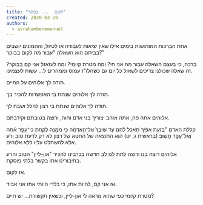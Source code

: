 ```yaml
---
title: "לקום  ... בבוקר"
created: 2020-03-28
authors: 
  - avrahambenemanuel
---
```


אחת הברכות המורגשות בימים אילו שאין יציאות לעבודה או לטיול, וההמונים יושבים בביתם הוא השאלה "עבור מה לקום בבוקר?"

ברכה, כי בעצם השאלה עבור מה אני חי? ומה מטרת קיומי? ומה לעזאזל אני קם בבוקר? זה שאלה שכולנו צריכים לשאול כל יום גם כשהלו"ז עמוס וממהרים ל... עשות לעצמינו.

תודה לך אלוהים על החיים.

תודה לך אלוהים שנתת בי האפשרות להכיר בך.

תודה לך אלוהים שנתת בי רצון להלל ושבח לך.

אלוהים אתה פה, אתה אוהב יצוריך בני אדם וחוה, ורוצה בטובתם וקירבתם.

קללת האדם "בְּזֵעַ֤ת אַפֶּ֙יךָ֙ תֹּ֣אכַל לֶ֔חֶם עַ֤ד שֽׁוּבְךָ֙ אֶל־הָ֣אֲדָמָ֔ה כִּ֥י מִמֶּ֖נָּה לֻקָּ֑חְתָּ כִּֽי־עָפָ֣ר אַ֔תָּה וְאֶל־עָפָ֖ר תָּשֽׁוּב׃ (בראשית ג, יט) הוא התוצאה של החטא של רצון לא רק לדעת טוב ורע אלא להשתלט עליו ללא אלוהים.

אלוהים רוצה בנו ורוצה לתת לנו לב חדשה בכרבינו להכיר "און-ליין" הטוב והרע בחיבורינו אתו בקשר בלתי פוסקת.

אז לקום.

אז אני קם, להיות אתו, כי בלדי היותי אתו אני אבוד.

מטרת קיומי כפי שהוא מראה לי און-ליין, וכשאין תקשורת... יש חיים?
